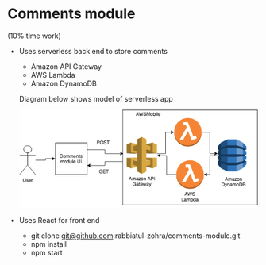 # Comments module

(10% time work)

- Uses serverless back end to store comments

  - Amazon API Gateway
  - AWS Lambda
  - Amazon DynamoDB

  Diagram below shows model of serverless app

  ![alt text](./src/serverless-app-model.png)

- Uses React for front end
  - git clone git@github.com:rabbiatul-zohra/comments-module.git
  - npm install
  - npm start
